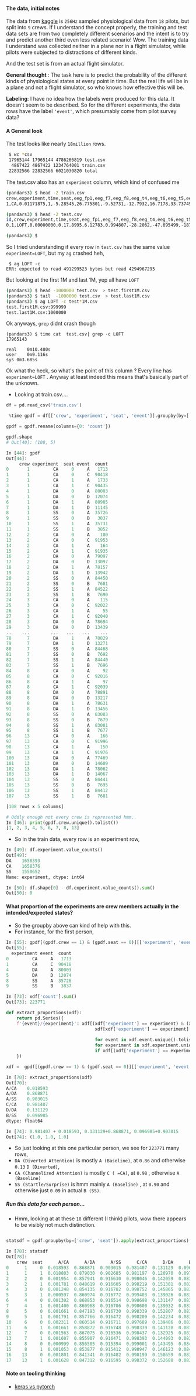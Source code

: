 
#### The data, initial notes
The data from [kaggle](https://www.kaggle.com/c/reducing-commercial-aviation-fatalities/data) is `256Hz` sampled physiological data 
from `18` pilots, but split into `9` crews. If I understand the concept properly, the training and test data sets are from two
completely different scenarios and the intent is to try and predict another third even less related scenario! Wow.
The training data I understand was collected neither in a plane nor in a flight simulator, while pilots were subjected to distractions
of different kinds.

And the test set is from an actual flight simulator. 

**General thought** : The task here is to predict the probability of the different kinds of physiological states at every point in time.
But the real life will be in a plane and not a flight simulator, so who knows how effective this will be.

**Labeling**: I have no idea how the labels were produced for this data. It doesn't seem to be described. So for the different experiments, the data rows have the label `'event'`, which presumably come from pilot survey data? 

#### A General look
The test looks like nearly `18million` rows.

```bash
 $ wc *csv
 17965144 17965144 4786266819 test.csv
  4867422 4867422 1234764001 train.csv
 22832566 22832566 6021030820 total
 ```
 The test.csv also has an `experiment` column, which kind of confused me
 ```bash
(pandars3) $ head -2 train.csv
crew,experiment,time,seat,eeg_fp1,eeg_f7,eeg_f8,eeg_t4,eeg_t6,eeg_t5,eeg_t3,eeg_fp2,eeg_o1,eeg_p3,eeg_pz,eeg_f3,eeg_fz,eeg_f4,eeg_c4,eeg_p4,eeg_poz,eeg_c3,eeg_cz,eeg_o2,ecg,r,gsr,event
1,CA,0.01171875,1,-5.28545,26.775801,-9.52731,-12.7932,16.7178,33.737499,23.712299,-6.6958699999999975,29.2321,24.842899,3.92134,18.447001,1.07547,3.09029,37.368999,17.437599,19.2019,20.5968,-3.95115,14.5076,-4520.0,817.705994,388.829987,A

(pandars3) $ head -2 test.csv
id,crew,experiment,time,seat,eeg_fp1,eeg_f7,eeg_f8,eeg_t4,eeg_t6,eeg_t5,eeg_t3,eeg_fp2,eeg_o1,eeg_p3,eeg_pz,eeg_f3,eeg_fz,eeg_f4,eeg_c4,eeg_p4,eeg_poz,eeg_c3,eeg_cz,eeg_o2,ecg,r,gsr
0,1,LOFT,0.00000000,0,17.8995,6.12783,0.994807,-28.2062,-47.695499,-187.080002,-33.183498,-4.22078,8.17816,33.160301000000004,33.8125,21.744699,16.2938,-7.04448,-14.4051,-4.0338400000000005,-0.393799,31.8381,17.0756,-8.13735,-7323.120117,643.1770019999999,594.778992

(pandars3) $ 
```
So I tried understanding if every row in `test.csv` has the same value `experiment=LOFT`, but my `ag` crashed heh, 
```
 $ ag LOFT -c 
ERR: expected to read 491299523 bytes but read 4294967295
```
But looking at the first 1M and last 1M, yep all have `LOFT`
```bash
(pandars3) $ head -1000000 test.csv  > test.first1M.csv
(pandars3) $ tail  -1000000 test.csv  > test.last1M.csv
(pandars3) $ ag LOFT -c test*1M.csv 
test.first1M.csv:999999
test.last1M.csv:1000000
```
Ok anyways, `grep` didnt crash though
```
(pandars3) $ time cat  test.csv| grep -c LOFT 
17965143

real	0m10.480s
user	0m9.116s
sys	0m3.685s
```
Ok what the heck, so what's the point of this column ? Every line has `experiment=LOFT` . 
Anyway at least indeed this means that's basically part of the unknown.

* Looking at train.csv....
```python
df = pd.read_csv('train.csv')

 %time gpdf = df[['crew', 'experiment', 'seat', 'event']].groupby(by=['crew', 'experiment', 'seat', 'event']).size().reset_index()

gpdf = gpdf.rename(columns={0: 'count'}) 

gpdf.shape                                                             
# Out[40]: (108, 5)

In [44]: gpdf                                                                   
Out[44]: 
     crew experiment  seat event  count
0       1         CA     0     A   1713
1       1         CA     0     C  90418
2       1         CA     1     A   1733
3       1         CA     1     C  90435
4       1         DA     0     A  80003
5       1         DA     0     D  12074
6       1         DA     1     A  80985
7       1         DA     1     D  11145
8       1         SS     0     A  35726
9       1         SS     0     B   3837
10      1         SS     1     A  35731
11      1         SS     1     B   3852
12      2         CA     0     A    180
13      2         CA     0     C  91953
14      2         CA     1     A    164
15      2         CA     1     C  91935
16      2         DA     0     A  79097
17      2         DA     0     D  13097
18      2         DA     1     A  78157
19      2         DA     1     D  13942
20      2         SS     0     A  84450
21      2         SS     0     B   7681
22      2         SS     1     A  84522
23      2         SS     1     B   7690
24      3         CA     0     A    115
25      3         CA     0     C  92022
26      3         CA     1     A     55
27      3         CA     1     C  92040
28      3         DA     0     A  78694
29      3         DA     0     D  13439
..    ...        ...   ...   ...    ...
78      7         DA     1     A  78829
79      7         DA     1     D  13271
80      7         SS     0     A  84468
81      7         SS     0     B   7692
82      7         SS     1     A  84440
83      7         SS     1     B   7696
84      8         CA     0     A     92
85      8         CA     0     C  92016
86      8         CA     1     A     97
87      8         CA     1     C  92039
88      8         DA     0     A  78891
89      8         DA     0     D  13217
90      8         DA     1     A  78631
91      8         DA     1     D  13456
92      8         SS     0     A  83083
93      8         SS     0     B   7679
94      8         SS     1     A  83081
95      8         SS     1     B   7677
96     13         CA     0     A    166
97     13         CA     0     C  91996
98     13         CA     1     A    150
99     13         CA     1     C  91976
100    13         DA     0     A  77469
101    13         DA     0     D  14609
102    13         DA     1     A  78062
103    13         DA     1     D  14067
104    13         SS     0     A  84441
105    13         SS     0     B   7695
106    13         SS     1     A  84412
107    13         SS     1     B   7681

[108 rows x 5 columns]

# Oddly enough not every crew is represented hmm..
In [46]: print(gpdf.crew.unique().tolist())                                     
[1, 2, 3, 4, 5, 6, 7, 8, 13]

```
* So in the train data, every row is an experiment row, 
```python
In [49]: df.experiment.value_counts()                                           
Out[49]: 
DA    1658393
CA    1658376
SS    1550652
Name: experiment, dtype: int64

In [50]: df.shape[0] - df.experiment.value_counts().sum()                       
Out[50]: 0
```

#### What proportion of the experiments are crew members actually in the intended/expected states?
* So the groupby above can kind of help with this. 
* For instance, for the first person,
```python
In [55]: gpdf[(gpdf.crew == 1) & (gpdf.seat == 0)][['experiment', 'event', 'count']]                                                                   
Out[55]: 
  experiment event  count
0         CA     A   1713
1         CA     C  90418
4         DA     A  80003
5         DA     D  12074
8         SS     A  35726
9         SS     B   3837

In [73]: xdf['count'].sum()                                                     
Out[73]: 223771

def extract_proportions(xdf):
    return pd.Series({
    f'{event}/{experiment}': xdf[(xdf['experiment'] == experiment) & (xdf['event'] == event)].iloc[0]['count']/ 
                                  xdf[xdf['experiment'] == experiment]['count'].sum()
                                  
                                  for event in xdf.event.unique().tolist()
                                  for experiment in xdf.experiment.unique().tolist()
                                  if xdf[(xdf['experiment'] == experiment) & (xdf['event'] == event)].shape[0] != 0
    })

xdf =  gpdf[(gpdf.crew == 1) & (gpdf.seat == 0)][['experiment', 'event', 'count']]                                                      

In [70]: extract_proportions(xdf)                                               
Out[70]: 
A/CA    0.018593
A/DA    0.868871
A/SS    0.903015
C/CA    0.981407
D/DA    0.131129
B/SS    0.096985
dtype: float64

In [74]: 0.981407 + 0.018593, 0.131129+0.868871, 0.096985+0.903015              
Out[74]: (1.0, 1.0, 1.0)
```
* So just looking at this one particular person, we see for `223771` many rows,
* `DA (Diverted Attention)` is mostly  `A (Baseline)`, at `0.86` and otherwise `0.13` `D (Diverted)`,
* `CA (Channelized Attention)` is mostly `C ( =CA)`, at `0.98` , otherwise `A (Baseline)`
* `SS (Startle/Surprise)` is hmm mainly `A (Baseline)` , at `0.90` and otherwise just `0.09` in actual `B (SS)`.

##### Run this data for each person...
* Hmm, looking at at these `18` different (I think) pilots, wow there appears to be visibly not much distinction.
```python

statsdf = gpdf.groupby(by=['crew', 'seat']).apply(extract_proportions).reset_index()

In [78]: statsdf                                                                                                                                     
Out[78]: 
    crew  seat      A/CA      A/DA      A/SS      C/CA      D/DA      B/SS
0      1     0  0.018593  0.868871  0.903015  0.981407  0.131129  0.096985
1      1     1  0.018803  0.879030  0.902685  0.981197  0.120970  0.097315
2      2     0  0.001954  0.857941  0.916630  0.998046  0.142059  0.083370
3      2     1  0.001781  0.848619  0.916605  0.998219  0.151381  0.083395
4      3     0  0.001248  0.854135  0.916782  0.998752  0.145865  0.083218
5      3     1  0.000597  0.860974  0.916772  0.999403  0.139026  0.083228
6      4     0  0.001302  0.868853  0.916514  0.998698  0.131147  0.083486
7      4     1  0.001400  0.860968  0.916706  0.998600  0.139032  0.083294
8      5     0  0.001661  0.847193  0.916730  0.998339  0.152807  0.083270
9      5     1  0.001791  0.857766  0.916472  0.998209  0.142234  0.083528
10     6     0  0.002311  0.860514  0.916711  0.997689  0.139486  0.083289
11     6     1  0.001661  0.858872  0.916748  0.998339  0.141128  0.083252
12     7     0  0.001563  0.867075  0.916536  0.998437  0.132925  0.083464
13     7     1  0.001607  0.855907  0.916471  0.998393  0.144093  0.083529
14     8     0  0.000999  0.856505  0.915394  0.999001  0.143495  0.084606
15     8     1  0.001053  0.853877  0.915412  0.998947  0.146123  0.084588
16    13     0  0.001801  0.841341  0.916482  0.998199  0.158659  0.083518
17    13     1  0.001628  0.847312  0.916595  0.998372  0.152688  0.083405
```



#### Note on tooling thinking
* [keras vs pytorch](https://deepsense.ai/keras-or-pytorch/)

